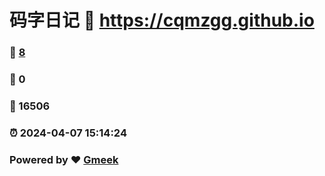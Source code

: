 # 码字日记 :link: https://cqmzgg.github.io 
### :page_facing_up: [8](https://cqmzgg.github.io/tag.html) 
### :speech_balloon: 0 
### :hibiscus: 16506 
### :alarm_clock: 2024-04-07 15:14:24 
### Powered by :heart: [Gmeek](https://github.com/Meekdai/Gmeek)
